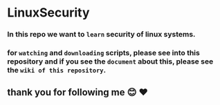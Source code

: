 # LinuxSecurity
### In this repo we want to `learn` security of linux systems.

### for `watching` and `downloading` scripts, please see into this repository and if you see the `document` about this, please see the `wiki of this repository`.

## thank you for following me :blush: :heart:
